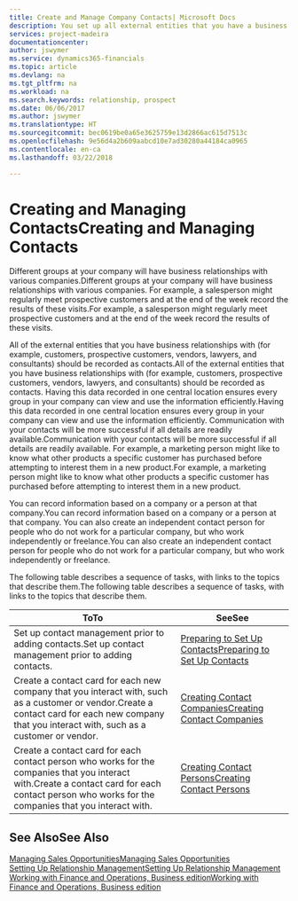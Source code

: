 ```yaml
---
title: Create and Manage Company Contacts| Microsoft Docs
description: You set up all external entities that you have a business relationship with (such as prospects, customers, vendors, and consultants) as contacts.
services: project-madeira
documentationcenter: 
author: jswymer
ms.service: dynamics365-financials
ms.topic: article
ms.devlang: na
ms.tgt_pltfrm: na
ms.workload: na
ms.search.keywords: relationship, prospect
ms.date: 06/06/2017
ms.author: jswymer
ms.translationtype: HT
ms.sourcegitcommit: bec0619be0a65e3625759e13d2866ac615d7513c
ms.openlocfilehash: 9e56d4a2b609aabcd10e7ad30280a44184ca0965
ms.contentlocale: en-ca
ms.lasthandoff: 03/22/2018

---
```

# <a name="creating-and-managing-contacts"></a><span data-ttu-id="b0b34-103">Creating and Managing Contacts</span><span class="sxs-lookup"><span data-stu-id="b0b34-103">Creating and Managing Contacts</span></span>
<span data-ttu-id="b0b34-104">Different groups at your company will have business relationships with various companies.</span><span class="sxs-lookup"><span data-stu-id="b0b34-104">Different groups at your company will have business relationships with various companies.</span></span> <span data-ttu-id="b0b34-105">For example, a salesperson might regularly meet prospective customers and at the end of the week record the results of these visits.</span><span class="sxs-lookup"><span data-stu-id="b0b34-105">For example, a salesperson might regularly meet prospective customers and at the end of the week record the results of these visits.</span></span>

<span data-ttu-id="b0b34-106">All of the external entities that you have business relationships with (for example, customers, prospective customers, vendors, lawyers, and consultants) should be recorded as contacts.</span><span class="sxs-lookup"><span data-stu-id="b0b34-106">All of the external entities that you have business relationships with (for example, customers, prospective customers, vendors, lawyers, and consultants) should be recorded as contacts.</span></span> <span data-ttu-id="b0b34-107">Having this data recorded in one central location ensures every group in your company can view and use the information efficiently.</span><span class="sxs-lookup"><span data-stu-id="b0b34-107">Having this data recorded in one central location ensures every group in your company can view and use the information efficiently.</span></span> <span data-ttu-id="b0b34-108">Communication with your contacts will be more successful if all details are readily available.</span><span class="sxs-lookup"><span data-stu-id="b0b34-108">Communication with your contacts will be more successful if all details are readily available.</span></span> <span data-ttu-id="b0b34-109">For example, a marketing person might like to know what other products a specific customer has purchased before attempting to interest them in a new product.</span><span class="sxs-lookup"><span data-stu-id="b0b34-109">For example, a marketing person might like to know what other products a specific customer has purchased before attempting to interest them in a new product.</span></span>

<span data-ttu-id="b0b34-110">You can record information based on a company or a person at that company.</span><span class="sxs-lookup"><span data-stu-id="b0b34-110">You can record information based on a company or a person at that company.</span></span> <span data-ttu-id="b0b34-111">You can also create an independent contact person for people who do not work for a particular company, but who work independently or freelance.</span><span class="sxs-lookup"><span data-stu-id="b0b34-111">You can also create an independent contact person for people who do not work for a particular company, but who work independently or freelance.</span></span>

<span data-ttu-id="b0b34-112">The following table describes a sequence of tasks, with links to the topics that describe them.</span><span class="sxs-lookup"><span data-stu-id="b0b34-112">The following table describes a sequence of tasks, with links to the topics that describe them.</span></span>

| <span data-ttu-id="b0b34-113">To</span><span class="sxs-lookup"><span data-stu-id="b0b34-113">To</span></span> | <span data-ttu-id="b0b34-114">See</span><span class="sxs-lookup"><span data-stu-id="b0b34-114">See</span></span> |
| --- | --- |
| <span data-ttu-id="b0b34-115">Set up contact management prior to adding contacts.</span><span class="sxs-lookup"><span data-stu-id="b0b34-115">Set up contact management prior to adding contacts.</span></span> |[<span data-ttu-id="b0b34-116">Preparing to Set Up Contacts</span><span class="sxs-lookup"><span data-stu-id="b0b34-116">Preparing to Set Up Contacts</span></span>](marketing-setup-contacts.md) |
| <span data-ttu-id="b0b34-117">Create a contact card for each new company that you interact with, such as a customer or vendor.</span><span class="sxs-lookup"><span data-stu-id="b0b34-117">Create a contact card for each new company that you interact with, such as a customer or vendor.</span></span> |[<span data-ttu-id="b0b34-118">Creating Contact Companies</span><span class="sxs-lookup"><span data-stu-id="b0b34-118">Creating Contact Companies</span></span>](marketing-create-contact-companies.md) |
| <span data-ttu-id="b0b34-119">Create a contact card for each contact person who works for the companies that you interact with.</span><span class="sxs-lookup"><span data-stu-id="b0b34-119">Create a contact card for each contact person who works for the companies that you interact with.</span></span> |[<span data-ttu-id="b0b34-120">Creating Contact Persons</span><span class="sxs-lookup"><span data-stu-id="b0b34-120">Creating Contact Persons</span></span>](marketing-create-contact-persons.md) |

## <a name="see-also"></a><span data-ttu-id="b0b34-121">See Also</span><span class="sxs-lookup"><span data-stu-id="b0b34-121">See Also</span></span>
[<span data-ttu-id="b0b34-122">Managing Sales Opportunities</span><span class="sxs-lookup"><span data-stu-id="b0b34-122">Managing Sales Opportunities</span></span>](marketing-manage-sales-opportunities.md)  
[<span data-ttu-id="b0b34-123">Setting Up Relationship Management</span><span class="sxs-lookup"><span data-stu-id="b0b34-123">Setting Up Relationship Management</span></span>](marketing-setup-marketing.md)  
[<span data-ttu-id="b0b34-124">Working with Finance and Operations, Business edition</span><span class="sxs-lookup"><span data-stu-id="b0b34-124">Working with Finance and Operations, Business edition</span></span>](ui-work-product.md)  

